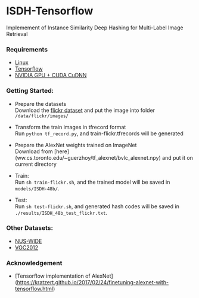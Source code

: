 # ISDH-Tensorflow
Implemement of Instance Similarity Deep Hashing for Multi-Label Image Retrieval

### Requirements
- [Linux](https://www.ubuntu.com/download)
- [Tensorflow](https://www.tensorflow.org/)
- [NVIDIA GPU + CUDA CuDNN](https://developer.nvidia.com/cudnn)

### Getting Started:
- Prepare the datasets  
Download the [flickr dataset](http://press.liacs.nl/mirflickr/) and put the image into folder  `/data/flickr/images/`
  
- Transform the train images in tfrecord format  
Run `python tf_record.py`, and train-flickr.tfrecords will be generated
         
- Prepare the AlexNet weights trained on ImageNet  
Download from [here] (ww.cs.toronto.edu/~guerzhoy/tf_alexnet/bvlc_alexnet.npy) and put it on current directory
   
- Train:  
Run `sh train-flickr.sh`, and the trained model will be saved in `models/ISDH-48b/`.

- Test:  
Run `sh test-flickr.sh`, and generated hash codes will be saved in `./results/ISDH_48b_test_flickr.txt`.


### Other Datasets:
- [NUS-WIDE](http://lms.comp.nus.edu.sg/research/NUS-WIDE.htm)
- [VOC2012](http://cvlab.postech.ac.kr/~mooyeol/pascal_voc_2012/)

### Acknowledgement
- [Tensorflow implementation of AlexNet] (https://kratzert.github.io/2017/02/24/finetuning-alexnet-with-tensorflow.html)    
    

